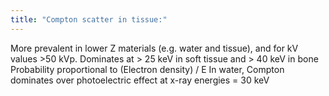 ```yaml
---
title: "Compton scatter in tissue:"
---
```

More prevalent in lower Z materials (e.g. water and tissue), and for kV values &gt;50 kVp.
Dominates at &gt; 25 keV in soft tissue and &gt; 40 keV in bone
Probability proportional to (Electron density) / E
In water, Compton dominates over photoelectric effect at x-ray energies = 30 keV


